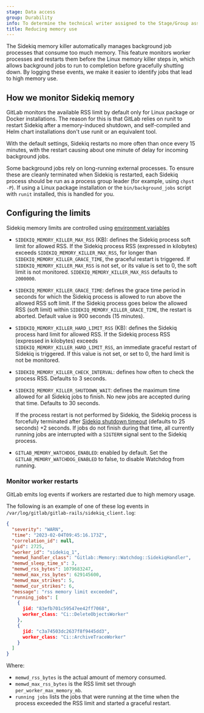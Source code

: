 ```yaml
---
stage: Data access
group: Durability
info: To determine the technical writer assigned to the Stage/Group associated with this page, see https://handbook.gitlab.com/handbook/product/ux/technical-writing/#assignments
title: Reducing memory use
---
```


The Sidekiq memory killer automatically manages background job processes that
consume too much memory. This feature monitors worker processes and restarts them before
the Linux memory killer steps in, which allows background jobs to run to completion
before gracefully shutting down. By logging these events, we make it easier to
identify jobs that lead to high memory use.

## How we monitor Sidekiq memory

GitLab monitors the available RSS limit by default only for Linux package or Docker installations. The reason for this
is that GitLab relies on runit to restart Sidekiq after a memory-induced shutdown, and self-compiled and Helm chart
installations don't use runit or an equivalent tool.

With the default settings, Sidekiq restarts no
more often than once every 15 minutes, with the restart causing about one
minute of delay for incoming background jobs.

Some background jobs rely on long-running external processes. To ensure these
are cleanly terminated when Sidekiq is restarted, each Sidekiq process should be
run as a process group leader (for example, using `chpst -P`). If using a Linux package installation or the
`bin/background_jobs` script with `runit` installed, this is handled for you.

## Configuring the limits

Sidekiq memory limits are controlled using [environment variables](https://docs.gitlab.com/omnibus/settings/environment-variables.html#setting-custom-environment-variables)

- `SIDEKIQ_MEMORY_KILLER_MAX_RSS` (KB): defines the Sidekiq process soft limit for allowed RSS.
  If the Sidekiq process RSS (expressed in kilobytes) exceeds `SIDEKIQ_MEMORY_KILLER_MAX_RSS`,
  for longer than `SIDEKIQ_MEMORY_KILLER_GRACE_TIME`, the graceful restart is triggered.
  If `SIDEKIQ_MEMORY_KILLER_MAX_RSS` is not set, or its value is set to 0, the soft limit is not monitored.
  `SIDEKIQ_MEMORY_KILLER_MAX_RSS` defaults to `2000000`.

- `SIDEKIQ_MEMORY_KILLER_GRACE_TIME`: defines the grace time period in seconds for which the Sidekiq process is allowed to run
  above the allowed RSS soft limit. If the Sidekiq process goes below the allowed RSS (soft limit)
  within `SIDEKIQ_MEMORY_KILLER_GRACE_TIME`, the restart is aborted. Default value is 900 seconds (15 minutes).

- `SIDEKIQ_MEMORY_KILLER_HARD_LIMIT_RSS` (KB): defines the Sidekiq process hard limit for allowed RSS.
  If the Sidekiq process RSS (expressed in kilobytes) exceeds `SIDEKIQ_MEMORY_KILLER_HARD_LIMIT_RSS`,
  an immediate graceful restart of Sidekiq is triggered. If this value is not set, or set to 0,
  the hard limit is not be monitored.

- `SIDEKIQ_MEMORY_KILLER_CHECK_INTERVAL`: defines how often to check the process RSS. Defaults to 3 seconds.

- `SIDEKIQ_MEMORY_KILLER_SHUTDOWN_WAIT`: defines the maximum time allowed for all Sidekiq jobs to finish.
  No new jobs are accepted during that time. Defaults to 30 seconds.

  If the process restart is not performed by Sidekiq, the Sidekiq process is forcefully terminated after
  [Sidekiq shutdown timeout](https://github.com/mperham/sidekiq/wiki/Signals#term) (defaults to 25 seconds) +2 seconds.
  If jobs do not finish during that time, all currently running jobs are interrupted with a `SIGTERM` signal
  sent to the Sidekiq process.

- `GITLAB_MEMORY_WATCHDOG_ENABLED`: enabled by default. Set the `GITLAB_MEMORY_WATCHDOG_ENABLED` to false, to disable Watchdog from running.

### Monitor worker restarts

GitLab emits log events if workers are restarted due to high memory usage.

The following is an example of one of these log events in `/var/log/gitlab/gitlab-rails/sidekiq_client.log`:

```json
{
  "severity": "WARN",
  "time": "2023-02-04T09:45:16.173Z",
  "correlation_id": null,
  "pid": 2725,
  "worker_id": "sidekiq_1",
  "memwd_handler_class": "Gitlab::Memory::Watchdog::SidekiqHandler",
  "memwd_sleep_time_s": 3,
  "memwd_rss_bytes": 1079683247,
  "memwd_max_rss_bytes": 629145600,
  "memwd_max_strikes": 5,
  "memwd_cur_strikes": 6,
  "message": "rss memory limit exceeded",
  "running_jobs": [
    {
      jid: "83efb701c59547ee42ff7068",
      worker_class: "Ci::DeleteObjectsWorker"
    },
    {
      jid: "c3a74503dc2637f8f9445dd3",
      worker_class: "Ci::ArchiveTraceWorker"
    }
  ]
}
```

Where:

- `memwd_rss_bytes` is the actual amount of memory consumed.
- `memwd_max_rss_bytes` is the RSS limit set through `per_worker_max_memory_mb`.
- `running jobs` lists the jobs that were running at the time when the process
  exceeded the RSS limit and started a graceful restart.
